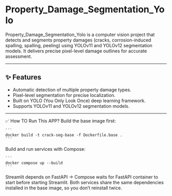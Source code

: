 # Property_Damage_Segmentation_Yolo

Property_Damage_Segmentation_Yolo is a computer vision project that detects and segments property damages (cracks, corrosion-induced spalling, spalling, peeling) using YOLOv11 and YOLOv12 segmentation models. It delivers precise pixel-level damage outlines for accurate assessment.

---

## ✨ Features
- Automatic detection of multiple property damage types.
- Pixel-level segmentation for precise localization.
- Built on YOLO (You Only Look Once) deep learning framework.
- Supports YOLOv11 and YOLOv12 segmentation models.

---

✅ How TO Run This APP?
Build the base image first:

    ```
    docker build -t crack-seg-base -f Dockerfile.base .
    ```

Build and run services with Compose:

    ```
    docker compose up --build
    ```

Streamlit depends on FastAPI → Compose waits for FastAPI container to start before starting Streamlit.
Both services share the same dependencies installed in the base image, so you don’t reinstall twice.
